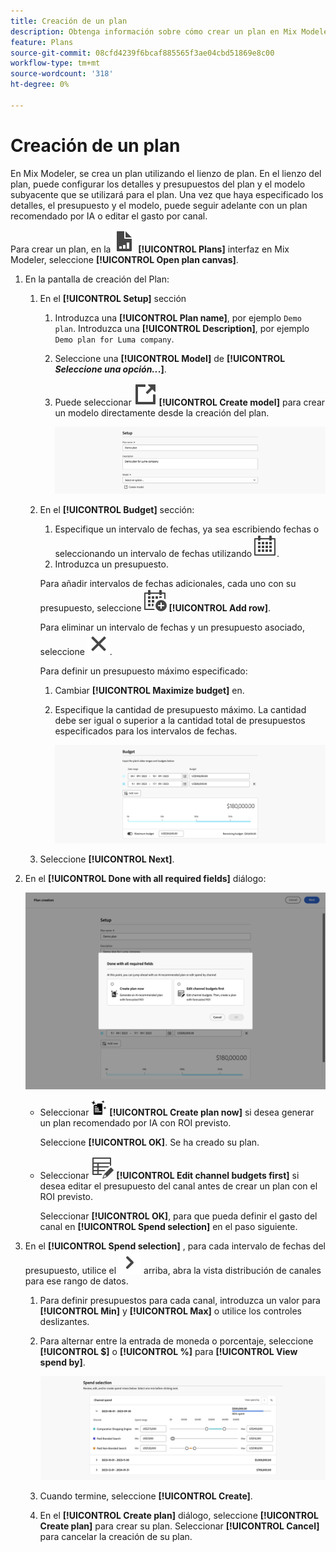 ```yaml
---
title: Creación de un plan
description: Obtenga información sobre cómo crear un plan en Mix Modeler.
feature: Plans
source-git-commit: 08cfd4239f6bcaf885565f3ae04cbd51869e8c00
workflow-type: tm+mt
source-wordcount: '318'
ht-degree: 0%

---
```



# Creación de un plan

En Mix Modeler, se crea un plan utilizando el lienzo de plan. En el lienzo del plan, puede configurar los detalles y presupuestos del plan y el modelo subyacente que se utilizará para el plan. Una vez que haya especificado los detalles, el presupuesto y el modelo, puede seguir adelante con un plan recomendado por IA o editar el gasto por canal.

Para crear un plan, en la ![PLan](../assets/icons/FileChart.svg) **[!UICONTROL Plans]** interfaz en Mix Modeler, seleccione **[!UICONTROL Open plan canvas]**.

1. En la pantalla de creación del Plan:

   1. En el **[!UICONTROL Setup]** sección

      1. Introduzca una **[!UICONTROL Plan name]**, por ejemplo `Demo plan`. Introduzca una **[!UICONTROL Description]**, por ejemplo `Demo plan for Luma company`.
      1. Seleccione una **[!UICONTROL Model]** de **[!UICONTROL _Seleccione una opción.._.]**.
      1. Puede seleccionar ![LinkOut](../assets/icons/LinkOut.svg) **[!UICONTROL Create model]** para crear un modelo directamente desde la creación del plan.

         ![Configuración del plan](../assets/plan-setup.png)

   1. En el **[!UICONTROL Budget]** sección:

      1. Especifique un intervalo de fechas, ya sea escribiendo fechas o seleccionando un intervalo de fechas utilizando ![Calendario](../assets/icons/Calendar.svg).
      1. Introduzca un presupuesto.

      Para añadir intervalos de fechas adicionales, cada uno con su presupuesto, seleccione ![CalendarAdd](../assets/icons/CalendarAdd.svg) **[!UICONTROL Add row]**.

      Para eliminar un intervalo de fechas y un presupuesto asociado, seleccione ![Cerrar](../assets/icons/Close.svg).

      Para definir un presupuesto máximo especificado:

      1. Cambiar **[!UICONTROL Maximize budget]** en.
      1. Especifique la cantidad de presupuesto máximo. La cantidad debe ser igual o superior a la cantidad total de presupuestos especificados para los intervalos de fechas.

         ![Presupuesto del plan](../assets/plan-budget.png)

   1. Seleccione **[!UICONTROL Next]**.

1. En el **[!UICONTROL Done with all required fields]** diálogo:

   ![Plan finalizado](../assets/plan-done-required-fields.png)

   * Seleccionar <img src="../assets/icons/NewPlan.svg" width="25" /> **[!UICONTROL Create plan now]** si desea generar un plan recomendado por IA con ROI previsto.

     Seleccione **[!UICONTROL OK]**. Se ha creado su plan.


   * Seleccionar ![TableEdit](../assets/icons/TableEdit.svg) **[!UICONTROL Edit channel budgets first]** si desea editar el presupuesto del canal antes de crear un plan con el ROI previsto.

     Seleccionar **[!UICONTROL OK]**, para que pueda definir el gasto del canal en **[!UICONTROL Spend selection]** en el paso siguiente.



1. En el **[!UICONTROL Spend selection]** , para cada intervalo de fechas del presupuesto, utilice el ![cheurón](../assets/icons/ChevronRight.svg) arriba, abra la vista distribución de canales para ese rango de datos.

   1. Para definir presupuestos para cada canal, introduzca un valor para **[!UICONTROL Min]** y **[!UICONTROL Max]** o utilice los controles deslizantes.

   1. Para alternar entre la entrada de moneda o porcentaje, seleccione **[!UICONTROL $]** o **[!UICONTROL %]** para **[!UICONTROL View spend by]**.

      ![Selección de gasto](../assets/plan-spend-selection.png)

   1. Cuando termine, seleccione **[!UICONTROL Create]**.

   1. En el **[!UICONTROL Create plan]** diálogo, seleccione **[!UICONTROL Create plan]** para crear su plan. Seleccionar **[!UICONTROL Cancel]** para cancelar la creación de su plan.




